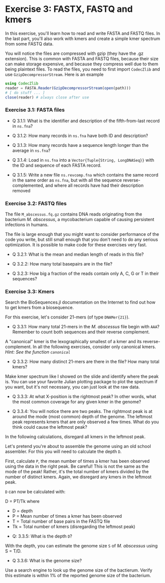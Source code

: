 # Exercise 3: FASTX, FASTQ and kmers
In this exercise, you'll learn how to read and write FASTA and FASTQ files. In the last part, you'll also work with kmers and create a simple kmer spectrum from some FASTQ data.

You will notice the files are compressed with gzip (they have the .gz extension).
This is common with FASTA and FASTQ files, because their size can make storage expensive, and because they compress well due to them being plaintext files.
To read the files, you need to first import `CodecZlib` and use `GzipDecompressorStream`. Here is an example

```julia
using CodecZlib
reader = FASTA.Reader(GzipDecompressorStream(open(path)))
# [ do stuff ... ]
close(reader) # always close after use
```

### Exercise 3.1: FASTA files
* Q 3.1.1: What is the identifier and description of the fifth-from-last record in `ns.fna`?

* Q 3.1.2: How many records in `ns.fna` have both ID and description?

* Q 3.1.3: How many records have a sequence length longer than the average in `ns.fna`?

* Q 3.1.4: Load in `ns.fna` into a `Vector{Tuple{String, LongDNASeq}}` with the ID and sequence of each FASTA record.

* Q 3.1.5: Write a new file `ns.revcomp.fna` which contains the same record in the same order as `ns.fna`, but with all the sequence reverse-complemented, and where all records have had their description removed

### Exercise 3.2: FASTQ files
The file `M_abscessus.fq.gz` contains DNA reads originating from the bacterium _M. abscessus_, a mycobacterium capable of causing persistent infections in humans.

The file is large enough that you might want to consider performance of the code you write, but still small enough that you don't need to do any serious optimization.
It is possible to make code for these exercises very fast.

* Q 3.2.1: What is the mean and median length of reads in this file?

* Q 3.2.2: How many total basepairs are in the file?

* Q 3.2.3: How big a fraction of the reads contain only A, C, G or T in their sequences?

### Exercise 3.3: Kmers
Search the BioSequences.jl documentation on the Internet to find out how to get kmers from a biosequence.

For this exercise, let's consider 21-mers (of type `DNAMer{21}`).

* Q 3.3.1: How many total 21-mers in the _M. abscessus_ file begin with `AAA`? Remember to count both sequences and their reverse complement.

A "canonical" kmer is the lexographically smallest of a kmer and its reverse-complement. In all the following exercises, consider only canonical kmers.
_Hint: See the function `canonical`_

* Q 3.3.2: How many distinct 21-mers are there in the file? How many total kmers?

Make kmer spectrum like I showed on the slide and identify where the peak is.
You can use your favorite Julian plotting package to plot the spectrum if you want, but it's not necessary, you can just look at the raw data.

* Q 3.3.3: At what X-position is the rightmost peak? In other words, what the most common coverage for any given kmer in the genome?

* Q 3.3.4: You will notice there are two peaks. The rightmost peak is at around the mode (most common) depth of the genome.
The leftmost peak represents kmers that are only observed a few times.
What do you think could cause the leftmost peak?

In the following calculations, disregard all kmers in the leftmost peak.

Let's pretend you're about to assemble the genome using an old school assembler.
For this you will need to calculate the depth `D`.

First, calculate `P`, the mean number of times a kmer has been observed using the data in the right peak.
Be careful! This is not the same as the mode of the peak!
Rather, it's the total number of kmers divided by the number of distinct kmers.
Again, we disregard any kmers in the leftmost peak.

`D` can now be calculated with:

D = PT/Tk
where
- D = depth
- P = Mean number of times a kmer has been observed
- T = Total number of base pairs in the FASTQ file
- Tk = Total number of kmers (disregarding the leftmost peak)

* Q: 3.3.5: What is the depth `D`?

With the depth, you can estimate the genome size `S` of _M. abscessus_ using S = T/D.

* Q 3.3.6: What is the genome size?

Use a search engine to look up the genome size of the bactierum.
Verify this estimate is within 1% of the reported genome size of the bacterium.